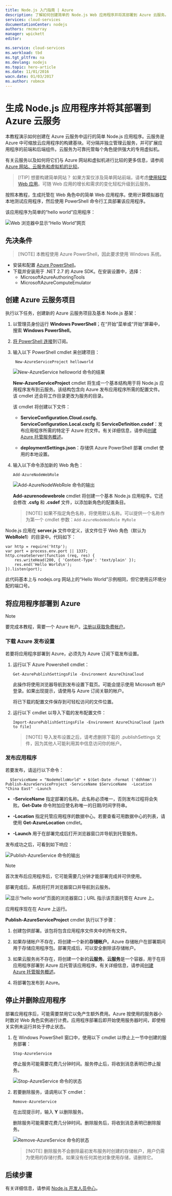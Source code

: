 ```yaml
---
title: Node.js 入门指南 | Azure
description: 了解如何创建简单的 Node.js Web 应用程序并将其部署到 Azure 云服务。
services: cloud-services
documentationCenter: nodejs
authors: rmcmurray
manager: wpickett
editor: 

ms.service: cloud-services
ms.workload: tbd
ms.tgt_pltfrm: na
ms.devlang: nodejs
ms.topic: hero-article
ms.date: 11/01/2016
wacn.date: 01/03/2017
ms.author: robmcm
---
```


# 生成 Node.js 应用程序并将其部署到 Azure 云服务

本教程演示如何创建在 Azure 云服务中运行的简单 Node.js 应用程序。云服务是 Azure 中可缩放云应用程序的构建基块。可分隔并独立管理云服务，并可扩展应用程序的前端和后端组件。云服务为可靠托管每个角色提供强大的专用虚拟机。

有关云服务以及如何将它们与 Azure 网站和虚拟机进行比较的更多信息，请参阅 [Azure 网站、云服务和虚拟机的比较]。

>[!TIP] 想要构建简单网站？ 如果方案仅涉及简单网站前端，请考虑[使用轻型 Web 应用]。可随 Web 应用的增长和需求的变化轻松升级到云服务。

按照本教程，生成托管在 Web 角色中的简单 Web 应用程序。使用计算模拟器在本地测试应用程序，然后使用 PowerShell 命令行工具部署该应用程序。

该应用程序为简单的“hello world”应用程序：

![Web 浏览器中显示“Hello World”网页][A web browser displaying the Hello World web page]

## 先决条件

> [!NOTE] 本教程使用 Azure PowerShell，因此要求使用 Windows 系统。

- 安装和配置 [Azure PowerShell]。
- 下载并安装用于 .NET 2.7 的 Azure SDK。在安装设置中，选择：
    - MicrosoftAzureAuthoringTools
    - MicrosoftAzureComputeEmulator

## 创建 Azure 云服务项目

执行以下任务，创建新的 Azure 云服务项目及基本 Node.js 基架：

1. 以管理员身份运行 **Windows PowerShell**；在“开始”菜单或“开始”屏幕中，搜索 **Windows PowerShell**。

2. [将 PowerShell 连接]到订阅。

3. 输入以下 PowerShell cmdlet 来创建项目：

        New-AzureServiceProject helloworld

    ![New-AzureService helloworld 命令的结果][The result of the New-AzureService helloworld command]

    **New-AzureServiceProject** cmdlet 将生成一个基本结构用于将 Node.js 应用程序发布到云服务。该结构包含向 Azure 发布应用程序所需的配置文件。该 cmdlet 还会将工作目录更改为服务的目录。

    该 cmdlet 将创建以下文件：

    -   **ServiceConfiguration.Cloud.cscfg**、**ServiceConfiguration.Local.cscfg** 和 **ServiceDefinition.csdef**：发布应用程序所需的特定于 Azure 的文件。有关详细信息，请参阅[创建 Azure 托管服务概述]。

    -   **deploymentSettings.json**：存储供 Azure PowerShell 部署 cmdlet 使用的本地设置。

4.  输入以下命令添加新的 Web 角色：

        Add-AzureNodeWebRole

    ![Add-AzureNodeWebRole 命令的输出][The output of the Add-AzureNodeWebRole command]

    **Add-azurenodewebrole** cmdlet 将创建一个基本 Node.js 应用程序。它还会修改 **.csfg** 和 **.csdef** 文件，以添加新角色的配置条目。

    > [!NOTE] 如果不指定角色名称，将使用默认名称。可以提供一个名称作为第一个 cmdlet 参数：`Add-AzureNodeWebRole MyRole`

Node.js 应用在 **server.js** 文件中定义，该文件位于 Web 角色（默认为 **WebRole1**）的目录中。代码如下：

    var http = require('http');
    var port = process.env.port || 1337;
    http.createServer(function (req, res) {
        res.writeHead(200, { 'Content-Type': 'text/plain' });
        res.end('Hello World\n');
    }).listen(port);

此代码基本上与 nodejs.org 网站上的“Hello World”示例相同，但它使用云环境分配的端口号。

## 将应用程序部署到 Azure

> [!NOTE]
要完成本教程，需要一个 Azure 帐户。[注册以获取免费帐户](https://www.azure.cn/pricing/1rmb-trial/)。

### 下载 Azure 发布设置

若要将应用程序部署到 Azure，必须先为 Azure 订阅下载发布设置。

1.  运行以下 Azure Powershell cmdlet：

        Get-AzurePublishSettingsFile -Environment AzureChinaCloud

    此操作将使用浏览器导航到发布设置下载页。可能会提示使用 Microsoft 帐户登录。如果出现提示，请使用与 Azure 订阅关联的帐户。

    将已下载的配置文件保存到可轻松访问的文件位置。

2.  运行以下 cmdlet 以导入下载的发布配置文件：

        Import-AzurePublishSettingsFile -Environment AzureChinaCloud [path to file]

    > [!NOTE] 导入发布设置之后，请考虑删除下载的 .publishSettings 文件，因为其他人可能利用其中信息访问你的帐户。

### 发布应用程序

若要发布，请运行以下命令：

      $ServiceName = "NodeHelloWorld" + $(Get-Date -Format ('ddhhmm'))   
    Publish-AzureServiceProject -ServiceName $ServiceName  -Location "China East" -Launch

- **-ServiceName** 指定部署的名称。此名称必须唯一，否则发布过程将会失败。**Get-Date** 命令附加应使名称唯一的日期/时间字符串。

- **-Location** 指定托管应用程序的数据中心。若要查看可用数据中心的列表，请使用 **Get-AzureLocation** cmdlet。

- **-Launch** 用于在部署完成后打开浏览器窗口并导航到托管服务。

发布成功之后，可看到如下响应：

![Publish-AzureService 命令的输出][The output of the Publish-AzureService command]

> [!NOTE]
首次发布后应用程序后，它可能需要几分钟才能部署完成并可供使用。

部署完成后，系统将打开浏览器窗口并导航到云服务。

![显示“hello world”页面的浏览器窗口；URL 指示该页面托管在 Azure 上。][A browser window displaying the hello world page; the URL indicates the page is hosted on Azure.]

应用程序现在在 Azure 上运行。

**Publish-AzureServiceProject** cmdlet 执行以下步骤：

1.  创建包供部署。该包将包含应用程序文件夹中的所有文件。

2.  如果存储帐户不存在，将创建一个新的**存储帐户**。Azure 存储帐户在部署期间用于存储应用程序包。部署完成后，可以安全删除该存储帐户。

3.  如果云服务尚不存在，将创建一个新的**云服务**。**云服务**是一个容器，用于在将应用程序部署到 Azure 后托管该应用程序。有关详细信息，请参阅[创建 Azure 托管服务概述]。

4.  将部署包发布到 Azure。

## 停止并删除应用程序

部署应用程序后，可能需要禁用它以免产生额外费用。Azure 按使用的服务器小时数对 Web 角色实例进行计费。应用程序部署后即开始使用服务器时间，即使相关实例未运行并处于停止状态。

1.  在 Windows PowerShell 窗口中，使用以下 cmdlet 以停止上一节中创建的服务部署：

        Stop-AzureService

    停止服务可能需要花费几分钟时间。服务停止后，将收到消息表明已停止服务。

    ![Stop-AzureService 命令的状态][The status of the Stop-AzureService command]

2.  若要删除服务，请调用以下 cmdlet：

        Remove-AzureService

    在出现提示时，输入 **Y** 以删除服务。

    删除服务可能需要花费几分钟时间。删除服务后，将收到消息表明已删除服务。

    ![Remove-AzureService 命令的状态][The status of the Remove-AzureService command]

    > [!NOTE] 删除服务不会删除最初发布服务时创建的存储帐户，用户仍需为使用的存储付费。如果没有任何其他对象使用存储，请删除它。

## 后续步骤

有关详细信息，请参阅 [Node.js 开发人员中心]。

<!-- URL List -->

[Azure 网站、云服务和虚拟机的比较]: ../app-service-web/choose-web-site-cloud-service-vm.md
[使用轻型 Web 应用]:../app-service-web/web-sites-nodejs-develop-deploy-mac.md
[Azure Powershell]: ../powershell-install-configure.md
[将 PowerShell 连接]: ../powershell-install-configure.md#Connect
[nodejs.org]: http://nodejs.org/
[创建 Azure 托管服务概述]: ./index.md
[Node.js 开发人员中心]: /develop/nodejs/

<!-- IMG List -->

[The result of the New-AzureService helloworld command]: ./media/cloud-services-nodejs-develop-deploy-app/node9.png
[The output of the Add-AzureNodeWebRole command]: ./media/cloud-services-nodejs-develop-deploy-app/node11.png
[A web browser displaying the Hello World web page]: ./media/cloud-services-nodejs-develop-deploy-app/node14.png
[The output of the Publish-AzureService command]: ./media/cloud-services-nodejs-develop-deploy-app/node19.png
[A browser window displaying the hello world page; the URL indicates the page is hosted on Azure.]: ./media/cloud-services-nodejs-develop-deploy-app/node21.png
[The status of the Stop-AzureService command]: ./media/cloud-services-nodejs-develop-deploy-app/node48.png
[The status of the Remove-AzureService command]: ./media/cloud-services-nodejs-develop-deploy-app/node49.png

<!---HONumber=Mooncake_1226_2016-->